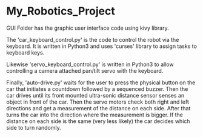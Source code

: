 # My_Robotics_Project
GUI Folder has the graphic user interface code using kivy library.

The 'car_keyboard_control.py' is the code to control the robot via the keyboard. It is written in Python3 and uses 'curses' 
library to assign tasks to keyboard keys.

Likewise 'servo_keyboard_control.py' is written in Python3 to allow controlling a camera attached pan/tilt servo with the 
keyboard.

Finally, 'auto-drive.py' waits for the user to press the physical button on the car that initiates a countdown followed by a 
sequenced buzzer. Then the car drives until its front mounted ultra-sonic distance sensor senses an object in front of the car. 
Then the servo motors check both right and left directions and get a measurement of the distance on each side. After that turns 
the car into the direction where the measurement is bigger. If the distance on each side is the same (very less likely) the car 
decides which side to turn randomly.
